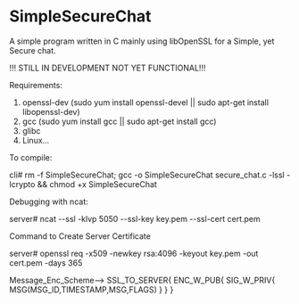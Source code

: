 # SimpleSecureChat
A simple program written in C mainly using libOpenSSL for a Simple, yet Secure chat.

!!! STILL IN DEVELOPMENT NOT YET FUNCTIONAL!!!

Requirements:
1. openssl-dev (sudo yum install openssl-devel || sudo apt-get install libopenssl-dev) 
2. gcc (sudo yum install gcc || sudo apt-get install gcc)
3. glibc
4. Linux... 


To compile:

cli# rm -f SimpleSecureChat; gcc -o SimpleSecureChat secure_chat.c -lssl -lcrypto && chmod +x SimpleSecureChat


Debugging with ncat: 

server# ncat --ssl -klvp 5050 --ssl-key key.pem --ssl-cert cert.pem 


Command to Create Server Certificate 

server# openssl req -x509 -newkey rsa:4096 -keyout key.pem -out cert.pem -days 365 


Message_Enc_Scheme-->
SSL_TO_SERVER{
    ENC_W_PUB{
        SIG_W_PRIV{
             MSG(MSG_ID,TIMESTAMP,MSG,FLAGS)
         }
    }
    }
